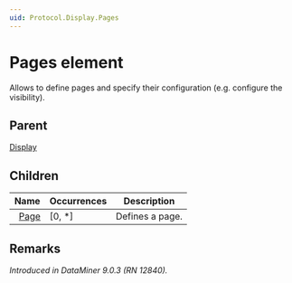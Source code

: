```yaml
---
uid: Protocol.Display.Pages
---
```


# Pages element

Allows to define pages and specify their configuration (e.g. configure the visibility).

## Parent

[Display](xref:Protocol.Display)

## Children

|Name|Occurrences|Description|
|--- |--- |--- |
|&nbsp;&nbsp;[Page](xref:Protocol.Display.Pages.Page)|[0, *]|Defines a page.|

## Remarks

*Introduced in DataMiner 9.0.3 (RN 12840).*

